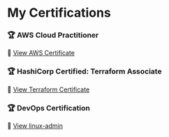 # My Certifications
### 🏆 AWS Cloud Practitioner  
🔗 [View AWS Certificate](certificates/aws-cert.md)  

### 🏆 HashiCorp Certified: Terraform Associate  
🔗 [View Terraform Certificate](certificates/Terraform.md)  

### 🏆 DevOps Certification  
🔗 [View linux-admin](certificates/linux-administration.md)  
